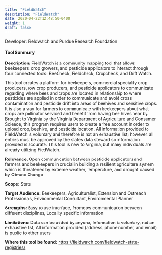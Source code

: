 ```yaml
---
title: "FieldWatch"
description: "FieldWatch"
date: 2020-04-22T12:48:50-0400
weight: 1
draft: false
---
```

Developer: Fieldwatch and Purdue Research Foundation

#### Tool Summary
**Description:** FieldWatch is a community mapping tool that allows beekeepers, crop growers, and pesticide applicators to interact through four connected tools: BeeCheck, Fieldcheck, Cropcheck, and Drift Watch.  

This tool creates a platform for beekeepers, commercial speciality crop producers, row crop producers, and pesticide applicators to communicate regarding where bees and crops are located in relationship to where pesticides are applied in order to communicate and avoid cross contamination and pesticide drift into areas of beehives and sensitive crops. It is also a way for farmers to communicate with beekeepers about what crops are pollinator serviced and benefit from having bee hives near by. Brought to Virginia by the Virginia Department of Agriculture and Consumer Science, this program requires users to create a free account in order to upload crop, beehive, and pesticide location. All information provided to FieldWatch is voluntary and therefore is not an exhaustive list; however, all entries must be approved by the states data steward so information provided is accurate. This tool is new to Virginia, but many individuals are already utilizing FiedWatch.

**Relevance:** Open communication between pesticide applicators and farmers and beekeepers in crucial in building a resilient agriculture system which is threatened by extreme weather, temperature, and drought caused by Climate Change

**Scope:** State

**Target Audience:** Beekeepers, Agriculturalist, Extension and Outreach Professionals, Environmental Consultant, Environmental Planner

**Strengths:** Easy to use interface, Promotes communication between different disciplines, Locality specific information

**Limitations:** Data can be added by anyone, Information is voluntary, not an exhaustive list, All information provided (address, phone number, and email) is public to other users

**Where this tool be found:** https://fieldwatch.com/fieldwatch-state-registries/
